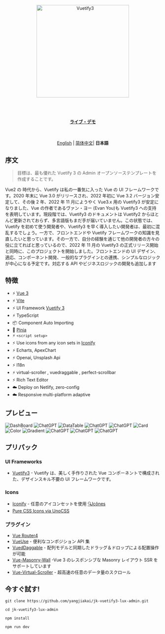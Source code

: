 <br><br>

<p align='center' >
  <img  src='/src/assets/logo_light.svg' alt='Vuetify3' width='300'/>
</p>
<br><br>

<h4 align='center'>
<a href="https://lux.vuetify3.com/">ライブ・デモ</a>
</h4>

<br>

<p align='center'>
<a href="https://github.com/yangjiakai/jk-vuetify3-lux-admin/blob/main/README.md">English</a> | <a href="https://github.com/yangjiakai/jk-vuetify3-lux-admin/blob/main/README.zh-CN.md">简体中文</a>| <b >日本語</b>
</p>

## 序文

> 目標は、最も優れた Vuetify 3 の Admin オープンソーステンプレートを作成することです。

Vue2 の 時代から、Vuetify は私の一番気に入った Vue の UI フレームワークです。2020 年末に Vue 3.0 がリリースされ、2022 年初に Vue 3.2 バージョン安定して、その後 2 年、2022 年 11 月にようやく Vue3.x 用の Vuetify3 が安定になりました、Vue の作者であるヴァン・ヨー (Evan You)も Vuetify3 への支持を表明しています。現段階では、Vuetify3 のドキュメントは Vuetify2 からほとんど更新されておらず、多言語版もまだ手が届いていません。この状態では、Vuetify を初めて使う開発者や、Vuetify3 を早く導入したい開発者は、最初に混乱するでしょう。一方で、フロントエンドや Vuetify フレームワークの知識を見直したいと思っています。その一方で、自分の経験を通じて他の開発者の方々の役に立てればと思っているので、2022 年 11 月の Vuetify3 の正式リリース開始と同時に、このプロジェクトを開始しました。フロントエンドの UI デザイン、適応、コンポーネント開発、一般的なプラグインとの連携、シンプルなロジックが中心になる予定です。対応する API やビジネスロジックの開発も追加します

## 特徴

- ⚡️ [Vue 3](https://github.com/vuejs/core)
- ⚡️ [Vite](https://github.com/vitejs/vite)
- ⚡️ UI Framework [Vuetify 3](https://next.vuetifyjs.com/en/)
- ⚡️ TypeScript
- 📦 Component Auto Importing
- 🍍 [Pinia](https://pinia.vuejs.org/)
- ⚡️ `<script setup>`
- ⚡️ Use icons from any icon sets in [Iconify](https://icon-sets.iconify.design/)
- ⚡️ Echarts, ApexChart
- ⚡️ Openai, Unsplash Api
- ⚡️ I18n
- ⚡️ virtual-scroller , vuedraggable , perfect-scrollbar
- ⚡️ Rich Text Editor
- ☁️ Deploy on Netlify, zero-config
- ☁️ Responsive multi-platform adaptive

## プレビュー

<img  src='/src/assets/previews/DashBoard.png'  alt='DashBoard' />
<img  src='/src/assets/previews/TaskBoard.png'  alt='ChatGPT' />
<img  src='/src/assets/previews/DataTable.png'  alt='DataTable' />
<img  src='/src/assets/previews/Todo.png'  alt='ChatGPT' />
<img  src='/src/assets/previews/ChatGPT.png'  alt='ChatGPT' />
<img  src='/src/assets/previews/Card.png'  alt='Card' />
<img  src='/src/assets/previews/Color.png'  alt='Color' />
<img  src='/src/assets/previews/Gradient.png'  alt='Gradient' />
<img  src='/src/assets/previews/Login.png'  alt='ChatGPT' />
<img  src='/src/assets/previews/Unsplash.png'  alt='ChatGPT' />
<img  src='/src/assets/previews/Unsplash2.png'  alt='ChatGPT' />

<br>

## プリパック

### UI Frameworks

- [Vuetify3](https://next.vuetifyjs.com/en/) - Vuetify は、美しく手作りされた Vue コンポーネントで構成された、デザインスキル不要の UI フレームワークです。

### Icons

- [Iconify](https://iconify.design) - 任意のアイコンセットを使用 [🔍Icônes](https://icones.netlify.app/)
- [Pure CSS Icons via UnoCSS](https://github.com/antfu/unocss/tree/main/packages/preset-icons)

### プラグイン

- [Vue Router4](https://router.vuejs.org/)
- [VueUse](https://github.com/antfu/vueuse) - 便利なコンポジション API 集
- [VuedDaggable](https://github.com/SortableJS/Vue.Draggable) - 配列モデルと同期したドラッグ＆ドロップによる配置操作が可能
- [Vue-Masonry-Wall](https://github.com/DerYeger/yeger/tree/main/packages/vue-masonry-wall) -Vue 3 のレスポンシブな Masonry レイアウト SSR をサポートしています
- [Vue-Virtual-Scroller](https://github.com/Akryum/vue-virtual-scroller) - 超高速の任意のデータ量のスクロール

## 今すぐ試す!

```
git clone https://github.com/yangjiakai/jk-vuetify3-lux-admin.git

cd jk-vuetify3-lux-admin

npm install

npm run dev
```
